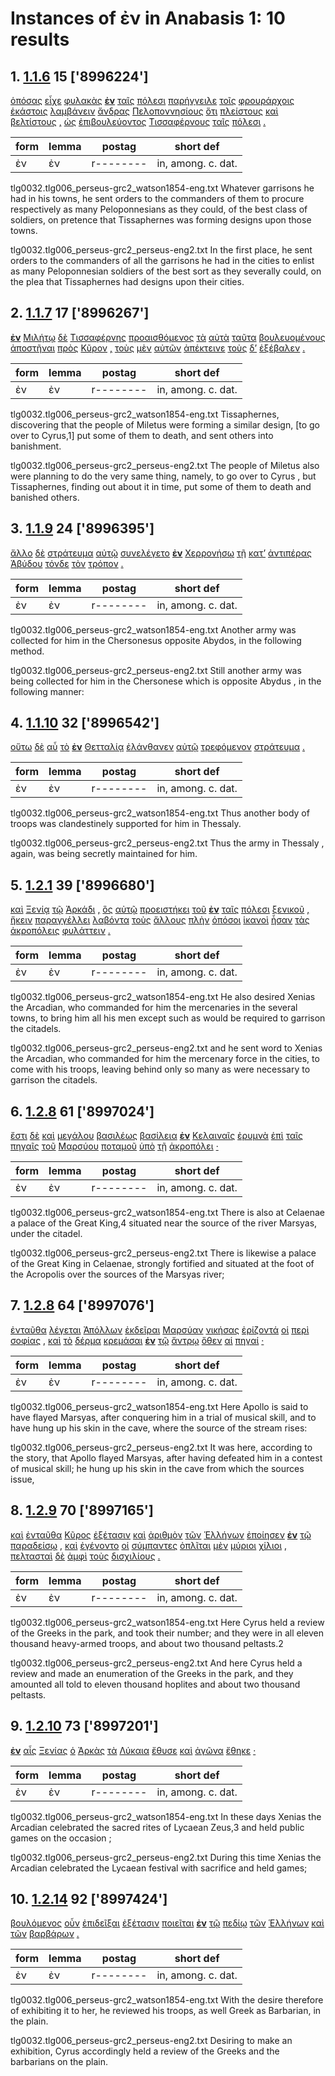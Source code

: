 # Instances of ἐν in Anabasis 1: 10 results
## 1. [1.1.6](https://beyond-translation.perseus.org/reader/urn:cts:greekLit:tlg0032.tlg006.perseus-grc2:1.1.6?mode=syntax-trees) 15 ['8996224']
[ὁπόσας](https://atlas-test.fly.dev/morphology/lemmas/?lang=grc&q="ὁπόσος") [εἶχε](https://atlas-test.fly.dev/morphology/lemmas/?lang=grc&q="ἔχω") [φυλακὰς](https://atlas-test.fly.dev/morphology/lemmas/?lang=grc&q="φυλακή") **[ἐν](https://atlas-test.fly.dev/morphology/lemmas/?lang=grc&q="ἐν")** [ταῖς](https://atlas-test.fly.dev/morphology/lemmas/?lang=grc&q="ὁ") [πόλεσι](https://atlas-test.fly.dev/morphology/lemmas/?lang=grc&q="πόλις") [παρήγγειλε](https://atlas-test.fly.dev/morphology/lemmas/?lang=grc&q="παραγγέλλω") [τοῖς](https://atlas-test.fly.dev/morphology/lemmas/?lang=grc&q="ὁ") [φρουράρχοις](https://atlas-test.fly.dev/morphology/lemmas/?lang=grc&q="φρούραρχος") [ἑκάστοις](https://atlas-test.fly.dev/morphology/lemmas/?lang=grc&q="ἕκαστος") [λαμβάνειν](https://atlas-test.fly.dev/morphology/lemmas/?lang=grc&q="λαμβάνω") [ἄνδρας](https://atlas-test.fly.dev/morphology/lemmas/?lang=grc&q="ἀνήρ") [Πελοποννησίους](https://atlas-test.fly.dev/morphology/lemmas/?lang=grc&q="Πελοποννήσιος") [ὅτι](https://atlas-test.fly.dev/morphology/lemmas/?lang=grc&q="ὅτι") [πλείστους](https://atlas-test.fly.dev/morphology/lemmas/?lang=grc&q="πολύς") [καὶ](https://atlas-test.fly.dev/morphology/lemmas/?lang=grc&q="καί") [βελτίστους](https://atlas-test.fly.dev/morphology/lemmas/?lang=grc&q="ἀγαθός") [,](https://atlas-test.fly.dev/morphology/lemmas/?lang=grc&q=",") [ὡς](https://atlas-test.fly.dev/morphology/lemmas/?lang=grc&q="ὡς") [ἐπιβουλεύοντος](https://atlas-test.fly.dev/morphology/lemmas/?lang=grc&q="ἐπιβουλεύω") [Τισσαφέρνους](https://atlas-test.fly.dev/morphology/lemmas/?lang=grc&q="Τισσαφέρνης") [ταῖς](https://atlas-test.fly.dev/morphology/lemmas/?lang=grc&q="ὁ") [πόλεσι](https://atlas-test.fly.dev/morphology/lemmas/?lang=grc&q="πόλις") [.](https://atlas-test.fly.dev/morphology/lemmas/?lang=grc&q=".") 

| form | lemma | postag | short def |
| --- | --- | --- | --- |
| ἐν | ἐν | r-------- | in, among. c. dat. |

tlg0032.tlg006_perseus-grc2_watson1854-eng.txt Whatever garrisons he had in his towns, he sent orders to the commanders of them to procure respectively as many Peloponnesians as they could, of the best class of soldiers, on pretence that Tissaphernes was forming designs upon those towns. 

tlg0032.tlg006_perseus-grc2_perseus-eng2.txt In the first place, he sent orders to the commanders of all the garrisons he had in the cities to enlist as many Peloponnesian soldiers of the best sort as they severally could, on the plea that Tissaphernes had designs upon their cities. 

## 2. [1.1.7](https://beyond-translation.perseus.org/reader/urn:cts:greekLit:tlg0032.tlg006.perseus-grc2:1.1.7?mode=syntax-trees) 17 ['8996267']
**[ἐν](https://atlas-test.fly.dev/morphology/lemmas/?lang=grc&q="ἐν")** [Μιλήτῳ](https://atlas-test.fly.dev/morphology/lemmas/?lang=grc&q="Μίλητος") [δὲ](https://atlas-test.fly.dev/morphology/lemmas/?lang=grc&q="δέ") [Τισσαφέρνης](https://atlas-test.fly.dev/morphology/lemmas/?lang=grc&q="Τισσαφέρνης") [προαισθόμενος](https://atlas-test.fly.dev/morphology/lemmas/?lang=grc&q="προαισθάνομαι") [τὰ](https://atlas-test.fly.dev/morphology/lemmas/?lang=grc&q="ὁ") [αὐτὰ](https://atlas-test.fly.dev/morphology/lemmas/?lang=grc&q="αὐτός") [ταῦτα](https://atlas-test.fly.dev/morphology/lemmas/?lang=grc&q="οὗτος") [βουλευομένους](https://atlas-test.fly.dev/morphology/lemmas/?lang=grc&q="βουλεύω") [ἀποστῆναι](https://atlas-test.fly.dev/morphology/lemmas/?lang=grc&q="ἀφίστημι") [πρὸς](https://atlas-test.fly.dev/morphology/lemmas/?lang=grc&q="πρός") [Κῦρον](https://atlas-test.fly.dev/morphology/lemmas/?lang=grc&q="Κῦρος") [,](https://atlas-test.fly.dev/morphology/lemmas/?lang=grc&q=",") [τοὺς](https://atlas-test.fly.dev/morphology/lemmas/?lang=grc&q="ὁ") [μὲν](https://atlas-test.fly.dev/morphology/lemmas/?lang=grc&q="μέν") [αὐτῶν](https://atlas-test.fly.dev/morphology/lemmas/?lang=grc&q="αὐτός") [ἀπέκτεινε](https://atlas-test.fly.dev/morphology/lemmas/?lang=grc&q="ἀποκτείνω") [τοὺς](https://atlas-test.fly.dev/morphology/lemmas/?lang=grc&q="ὁ") [δ’](https://atlas-test.fly.dev/morphology/lemmas/?lang=grc&q="δέ") [ἐξέβαλεν](https://atlas-test.fly.dev/morphology/lemmas/?lang=grc&q="ἐκβάλλω") [.](https://atlas-test.fly.dev/morphology/lemmas/?lang=grc&q=".") 

| form | lemma | postag | short def |
| --- | --- | --- | --- |
| ἐν | ἐν | r-------- | in, among. c. dat. |

tlg0032.tlg006_perseus-grc2_watson1854-eng.txt Tissaphernes, discovering that the people of Miletus were forming a similar design, [to go over to Cyrus,1] put some of them to death, and sent others into banishment. 

tlg0032.tlg006_perseus-grc2_perseus-eng2.txt The people of  Miletus  also were planning to do the very same thing, namely, to go over to  Cyrus , but Tissaphernes, finding out about it in time, put some of them to death and banished others. 

## 3. [1.1.9](https://beyond-translation.perseus.org/reader/urn:cts:greekLit:tlg0032.tlg006.perseus-grc2:1.1.9?mode=syntax-trees) 24 ['8996395']
[ἄλλο](https://atlas-test.fly.dev/morphology/lemmas/?lang=grc&q="ἄλλος") [δὲ](https://atlas-test.fly.dev/morphology/lemmas/?lang=grc&q="δέ") [στράτευμα](https://atlas-test.fly.dev/morphology/lemmas/?lang=grc&q="στράτευμα") [αὐτῷ](https://atlas-test.fly.dev/morphology/lemmas/?lang=grc&q="αὐτός") [συνελέγετο](https://atlas-test.fly.dev/morphology/lemmas/?lang=grc&q="συλλέγω") **[ἐν](https://atlas-test.fly.dev/morphology/lemmas/?lang=grc&q="ἐν")** [Χερρονήσῳ](https://atlas-test.fly.dev/morphology/lemmas/?lang=grc&q="Χερσόνησος") [τῇ](https://atlas-test.fly.dev/morphology/lemmas/?lang=grc&q="ὁ") [κατ’](https://atlas-test.fly.dev/morphology/lemmas/?lang=grc&q="κατά") [ἀντιπέρας](https://atlas-test.fly.dev/morphology/lemmas/?lang=grc&q="ἀντιπέρα") [Ἀβύδου](https://atlas-test.fly.dev/morphology/lemmas/?lang=grc&q="Ἄβυδος") [τόνδε](https://atlas-test.fly.dev/morphology/lemmas/?lang=grc&q="ὅδε") [τὸν](https://atlas-test.fly.dev/morphology/lemmas/?lang=grc&q="ὁ") [τρόπον](https://atlas-test.fly.dev/morphology/lemmas/?lang=grc&q="τρόπος") [.](https://atlas-test.fly.dev/morphology/lemmas/?lang=grc&q=".") 

| form | lemma | postag | short def |
| --- | --- | --- | --- |
| ἐν | ἐν | r-------- | in, among. c. dat. |

tlg0032.tlg006_perseus-grc2_watson1854-eng.txt Another army was collected for him in the Chersonesus opposite Abydos, in the following method. 

tlg0032.tlg006_perseus-grc2_perseus-eng2.txt Still another army was being collected for him in the  Chersonese  which is opposite  Abydus , in the following manner: 

## 4. [1.1.10](https://beyond-translation.perseus.org/reader/urn:cts:greekLit:tlg0032.tlg006.perseus-grc2:1.1.10?mode=syntax-trees) 32 ['8996542']
[οὕτω](https://atlas-test.fly.dev/morphology/lemmas/?lang=grc&q="οὕτως") [δὲ](https://atlas-test.fly.dev/morphology/lemmas/?lang=grc&q="δέ") [αὖ](https://atlas-test.fly.dev/morphology/lemmas/?lang=grc&q="αὖ") [τὸ](https://atlas-test.fly.dev/morphology/lemmas/?lang=grc&q="ὁ") **[ἐν](https://atlas-test.fly.dev/morphology/lemmas/?lang=grc&q="ἐν")** [Θετταλίᾳ](https://atlas-test.fly.dev/morphology/lemmas/?lang=grc&q="Θεσσαλία") [ἐλάνθανεν](https://atlas-test.fly.dev/morphology/lemmas/?lang=grc&q="λανθάνω") [αὐτῷ](https://atlas-test.fly.dev/morphology/lemmas/?lang=grc&q="αὐτός") [τρεφόμενον](https://atlas-test.fly.dev/morphology/lemmas/?lang=grc&q="τρέφω") [στράτευμα](https://atlas-test.fly.dev/morphology/lemmas/?lang=grc&q="στράτευμα") [.](https://atlas-test.fly.dev/morphology/lemmas/?lang=grc&q=".") 

| form | lemma | postag | short def |
| --- | --- | --- | --- |
| ἐν | ἐν | r-------- | in, among. c. dat. |

tlg0032.tlg006_perseus-grc2_watson1854-eng.txt Thus another body of troops was clandestinely supported for him in Thessaly. 

tlg0032.tlg006_perseus-grc2_perseus-eng2.txt Thus the army in  Thessaly , again, was being secretly maintained for him. 

## 5. [1.2.1](https://beyond-translation.perseus.org/reader/urn:cts:greekLit:tlg0032.tlg006.perseus-grc2:1.2.1?mode=syntax-trees) 39 ['8996680']
[καὶ](https://atlas-test.fly.dev/morphology/lemmas/?lang=grc&q="καί") [Ξενίᾳ](https://atlas-test.fly.dev/morphology/lemmas/?lang=grc&q="Ξενίας") [τῷ](https://atlas-test.fly.dev/morphology/lemmas/?lang=grc&q="ὁ") [Ἀρκάδι](https://atlas-test.fly.dev/morphology/lemmas/?lang=grc&q="Ἀρκάς") [,](https://atlas-test.fly.dev/morphology/lemmas/?lang=grc&q=",") [ὃς](https://atlas-test.fly.dev/morphology/lemmas/?lang=grc&q="ὅς") [αὐτῷ](https://atlas-test.fly.dev/morphology/lemmas/?lang=grc&q="αὐτός") [προειστήκει](https://atlas-test.fly.dev/morphology/lemmas/?lang=grc&q="προειστήκω") [τοῦ](https://atlas-test.fly.dev/morphology/lemmas/?lang=grc&q="ὁ") **[ἐν](https://atlas-test.fly.dev/morphology/lemmas/?lang=grc&q="ἐν")** [ταῖς](https://atlas-test.fly.dev/morphology/lemmas/?lang=grc&q="ὁ") [πόλεσι](https://atlas-test.fly.dev/morphology/lemmas/?lang=grc&q="πόλις") [ξενικοῦ](https://atlas-test.fly.dev/morphology/lemmas/?lang=grc&q="ξενικός") [,](https://atlas-test.fly.dev/morphology/lemmas/?lang=grc&q=",") [ἥκειν](https://atlas-test.fly.dev/morphology/lemmas/?lang=grc&q="ἥκω") [παραγγέλλει](https://atlas-test.fly.dev/morphology/lemmas/?lang=grc&q="παραγγέλλω") [λαβόντα](https://atlas-test.fly.dev/morphology/lemmas/?lang=grc&q="λαμβάνω") [τοὺς](https://atlas-test.fly.dev/morphology/lemmas/?lang=grc&q="ὁ") [ἄλλους](https://atlas-test.fly.dev/morphology/lemmas/?lang=grc&q="ἄλλος") [πλὴν](https://atlas-test.fly.dev/morphology/lemmas/?lang=grc&q="πλήν") [ὁπόσοι](https://atlas-test.fly.dev/morphology/lemmas/?lang=grc&q="ὁπόσος") [ἱκανοὶ](https://atlas-test.fly.dev/morphology/lemmas/?lang=grc&q="ἱκανός") [ἦσαν](https://atlas-test.fly.dev/morphology/lemmas/?lang=grc&q="εἰμί") [τὰς](https://atlas-test.fly.dev/morphology/lemmas/?lang=grc&q="ὁ") [ἀκροπόλεις](https://atlas-test.fly.dev/morphology/lemmas/?lang=grc&q="ἀκρόπολις") [φυλάττειν](https://atlas-test.fly.dev/morphology/lemmas/?lang=grc&q="φυλάσσω") [.](https://atlas-test.fly.dev/morphology/lemmas/?lang=grc&q=".") 

| form | lemma | postag | short def |
| --- | --- | --- | --- |
| ἐν | ἐν | r-------- | in, among. c. dat. |

tlg0032.tlg006_perseus-grc2_watson1854-eng.txt He also desired Xenias the Arcadian, who commanded for him the mercenaries in the several towns, to bring him all his men except such as would be required to garrison the citadels. 

tlg0032.tlg006_perseus-grc2_perseus-eng2.txt and he sent word to Xenias the Arcadian, who commanded for him the mercenary force in the cities, to come with his troops, leaving behind only so many as were necessary to garrison the citadels. 

## 6. [1.2.8](https://beyond-translation.perseus.org/reader/urn:cts:greekLit:tlg0032.tlg006.perseus-grc2:1.2.8?mode=syntax-trees) 61 ['8997024']
[ἔστι](https://atlas-test.fly.dev/morphology/lemmas/?lang=grc&q="εἰμί") [δὲ](https://atlas-test.fly.dev/morphology/lemmas/?lang=grc&q="δέ") [καὶ](https://atlas-test.fly.dev/morphology/lemmas/?lang=grc&q="καί") [μεγάλου](https://atlas-test.fly.dev/morphology/lemmas/?lang=grc&q="μέγας") [βασιλέως](https://atlas-test.fly.dev/morphology/lemmas/?lang=grc&q="βασιλεύς") [βασίλεια](https://atlas-test.fly.dev/morphology/lemmas/?lang=grc&q="βασίλειον") **[ἐν](https://atlas-test.fly.dev/morphology/lemmas/?lang=grc&q="ἐν")** [Κελαιναῖς](https://atlas-test.fly.dev/morphology/lemmas/?lang=grc&q="Κελαιναί") [ἐρυμνὰ](https://atlas-test.fly.dev/morphology/lemmas/?lang=grc&q="ἐρυμνός") [ἐπὶ](https://atlas-test.fly.dev/morphology/lemmas/?lang=grc&q="ἐπί") [ταῖς](https://atlas-test.fly.dev/morphology/lemmas/?lang=grc&q="ὁ") [πηγαῖς](https://atlas-test.fly.dev/morphology/lemmas/?lang=grc&q="πηγή") [τοῦ](https://atlas-test.fly.dev/morphology/lemmas/?lang=grc&q="ὁ") [Μαρσύου](https://atlas-test.fly.dev/morphology/lemmas/?lang=grc&q="Μαρσύας") [ποταμοῦ](https://atlas-test.fly.dev/morphology/lemmas/?lang=grc&q="ποταμός") [ὑπὸ](https://atlas-test.fly.dev/morphology/lemmas/?lang=grc&q="ὑπό") [τῇ](https://atlas-test.fly.dev/morphology/lemmas/?lang=grc&q="ὁ") [ἀκροπόλει](https://atlas-test.fly.dev/morphology/lemmas/?lang=grc&q="ἀκρόπολις") [·](https://atlas-test.fly.dev/morphology/lemmas/?lang=grc&q="·") 

| form | lemma | postag | short def |
| --- | --- | --- | --- |
| ἐν | ἐν | r-------- | in, among. c. dat. |

tlg0032.tlg006_perseus-grc2_watson1854-eng.txt There is also at Celaenae a palace of the Great King,4 situated near the source of the river Marsyas, under the citadel. 

tlg0032.tlg006_perseus-grc2_perseus-eng2.txt There is likewise a palace of the Great King in Celaenae, strongly fortified and situated at the foot of the Acropolis over the sources of the Marsyas river; 

## 7. [1.2.8](https://beyond-translation.perseus.org/reader/urn:cts:greekLit:tlg0032.tlg006.perseus-grc2:1.2.8?mode=syntax-trees) 64 ['8997076']
[ἐνταῦθα](https://atlas-test.fly.dev/morphology/lemmas/?lang=grc&q="ἐνταῦθα") [λέγεται](https://atlas-test.fly.dev/morphology/lemmas/?lang=grc&q="λέγω") [Ἀπόλλων](https://atlas-test.fly.dev/morphology/lemmas/?lang=grc&q="Ἀπόλλων") [ἐκδεῖραι](https://atlas-test.fly.dev/morphology/lemmas/?lang=grc&q="ἐκδέρω") [Μαρσύαν](https://atlas-test.fly.dev/morphology/lemmas/?lang=grc&q="Μαρσύα") [νικήσας](https://atlas-test.fly.dev/morphology/lemmas/?lang=grc&q="νικάω") [ἐρίζοντά](https://atlas-test.fly.dev/morphology/lemmas/?lang=grc&q="ἐρίζω") [οἱ](https://atlas-test.fly.dev/morphology/lemmas/?lang=grc&q="ὁ") [περὶ](https://atlas-test.fly.dev/morphology/lemmas/?lang=grc&q="περί") [σοφίας](https://atlas-test.fly.dev/morphology/lemmas/?lang=grc&q="σοφία") [,](https://atlas-test.fly.dev/morphology/lemmas/?lang=grc&q=",") [καὶ](https://atlas-test.fly.dev/morphology/lemmas/?lang=grc&q="καί") [τὸ](https://atlas-test.fly.dev/morphology/lemmas/?lang=grc&q="ὁ") [δέρμα](https://atlas-test.fly.dev/morphology/lemmas/?lang=grc&q="δέρμα") [κρεμάσαι](https://atlas-test.fly.dev/morphology/lemmas/?lang=grc&q="κρεμάννυμι") **[ἐν](https://atlas-test.fly.dev/morphology/lemmas/?lang=grc&q="ἐν")** [τῷ](https://atlas-test.fly.dev/morphology/lemmas/?lang=grc&q="ὁ") [ἄντρῳ](https://atlas-test.fly.dev/morphology/lemmas/?lang=grc&q="ἄντρον") [ὅθεν](https://atlas-test.fly.dev/morphology/lemmas/?lang=grc&q="ὅθεν") [αἱ](https://atlas-test.fly.dev/morphology/lemmas/?lang=grc&q="ὁ") [πηγαί](https://atlas-test.fly.dev/morphology/lemmas/?lang=grc&q="πηγή") [·](https://atlas-test.fly.dev/morphology/lemmas/?lang=grc&q="·") 

| form | lemma | postag | short def |
| --- | --- | --- | --- |
| ἐν | ἐν | r-------- | in, among. c. dat. |

tlg0032.tlg006_perseus-grc2_watson1854-eng.txt Here Apollo is said to have flayed Marsyas, after conquering him in a trial of musical skill, and to have hung up his skin in the cave, where the source of the stream rises: 

tlg0032.tlg006_perseus-grc2_perseus-eng2.txt It was here, according to the story, that Apollo flayed Marsyas, after having defeated him in a contest of musical skill; he hung up his skin in the cave from which the sources issue, 

## 8. [1.2.9](https://beyond-translation.perseus.org/reader/urn:cts:greekLit:tlg0032.tlg006.perseus-grc2:1.2.9?mode=syntax-trees) 70 ['8997165']
[καὶ](https://atlas-test.fly.dev/morphology/lemmas/?lang=grc&q="καί") [ἐνταῦθα](https://atlas-test.fly.dev/morphology/lemmas/?lang=grc&q="ἐνταῦθα") [Κῦρος](https://atlas-test.fly.dev/morphology/lemmas/?lang=grc&q="Κῦρος") [ἐξέτασιν](https://atlas-test.fly.dev/morphology/lemmas/?lang=grc&q="ἐξέτασις") [καὶ](https://atlas-test.fly.dev/morphology/lemmas/?lang=grc&q="καί") [ἀριθμὸν](https://atlas-test.fly.dev/morphology/lemmas/?lang=grc&q="ἀριθμός") [τῶν](https://atlas-test.fly.dev/morphology/lemmas/?lang=grc&q="ὁ") [Ἑλλήνων](https://atlas-test.fly.dev/morphology/lemmas/?lang=grc&q="Ἕλλην") [ἐποίησεν](https://atlas-test.fly.dev/morphology/lemmas/?lang=grc&q="ποιέω") **[ἐν](https://atlas-test.fly.dev/morphology/lemmas/?lang=grc&q="ἐν")** [τῷ](https://atlas-test.fly.dev/morphology/lemmas/?lang=grc&q="ὁ") [παραδείσῳ](https://atlas-test.fly.dev/morphology/lemmas/?lang=grc&q="παράδεισος") [,](https://atlas-test.fly.dev/morphology/lemmas/?lang=grc&q=",") [καὶ](https://atlas-test.fly.dev/morphology/lemmas/?lang=grc&q="καί") [ἐγένοντο](https://atlas-test.fly.dev/morphology/lemmas/?lang=grc&q="γίγνομαι") [οἱ](https://atlas-test.fly.dev/morphology/lemmas/?lang=grc&q="ὁ") [σύμπαντες](https://atlas-test.fly.dev/morphology/lemmas/?lang=grc&q="σύμπας") [ὁπλῖται](https://atlas-test.fly.dev/morphology/lemmas/?lang=grc&q="ὁπλίτης") [μὲν](https://atlas-test.fly.dev/morphology/lemmas/?lang=grc&q="μέν") [μύριοι](https://atlas-test.fly.dev/morphology/lemmas/?lang=grc&q="μυρίος") [χίλιοι](https://atlas-test.fly.dev/morphology/lemmas/?lang=grc&q="χίλιοι") [,](https://atlas-test.fly.dev/morphology/lemmas/?lang=grc&q=",") [πελτασταὶ](https://atlas-test.fly.dev/morphology/lemmas/?lang=grc&q="πελταστής") [δὲ](https://atlas-test.fly.dev/morphology/lemmas/?lang=grc&q="δέ") [ἀμφὶ](https://atlas-test.fly.dev/morphology/lemmas/?lang=grc&q="ἀμφί") [τοὺς](https://atlas-test.fly.dev/morphology/lemmas/?lang=grc&q="ὁ") [δισχιλίους](https://atlas-test.fly.dev/morphology/lemmas/?lang=grc&q="δισχίλιοι") [.](https://atlas-test.fly.dev/morphology/lemmas/?lang=grc&q=".") 

| form | lemma | postag | short def |
| --- | --- | --- | --- |
| ἐν | ἐν | r-------- | in, among. c. dat. |

tlg0032.tlg006_perseus-grc2_watson1854-eng.txt Here Cyrus held a review of the Greeks in the park, and took their number; and they were in all eleven thousand heavy-armed troops, and about two thousand peltasts.2 

tlg0032.tlg006_perseus-grc2_perseus-eng2.txt And here  Cyrus  held a review and made an enumeration of the Greeks in the park, and they amounted all told to eleven thousand hoplites and about two thousand peltasts. 

## 9. [1.2.10](https://beyond-translation.perseus.org/reader/urn:cts:greekLit:tlg0032.tlg006.perseus-grc2:1.2.10?mode=syntax-trees) 73 ['8997201']
**[ἐν](https://atlas-test.fly.dev/morphology/lemmas/?lang=grc&q="ἐν")** [αἷς](https://atlas-test.fly.dev/morphology/lemmas/?lang=grc&q="ὅς") [Ξενίας](https://atlas-test.fly.dev/morphology/lemmas/?lang=grc&q="Ξενίας") [ὁ](https://atlas-test.fly.dev/morphology/lemmas/?lang=grc&q="ὁ") [Ἀρκὰς](https://atlas-test.fly.dev/morphology/lemmas/?lang=grc&q="Ἀρκάς") [τὰ](https://atlas-test.fly.dev/morphology/lemmas/?lang=grc&q="ὁ") [Λύκαια](https://atlas-test.fly.dev/morphology/lemmas/?lang=grc&q="Λύκαια") [ἔθυσε](https://atlas-test.fly.dev/morphology/lemmas/?lang=grc&q="θύω") [καὶ](https://atlas-test.fly.dev/morphology/lemmas/?lang=grc&q="καί") [ἀγῶνα](https://atlas-test.fly.dev/morphology/lemmas/?lang=grc&q="ἀγών") [ἔθηκε](https://atlas-test.fly.dev/morphology/lemmas/?lang=grc&q="τίθημι") [·](https://atlas-test.fly.dev/morphology/lemmas/?lang=grc&q="·") 

| form | lemma | postag | short def |
| --- | --- | --- | --- |
| ἐν | ἐν | r-------- | in, among. c. dat. |

tlg0032.tlg006_perseus-grc2_watson1854-eng.txt In these days Xenias the Arcadian celebrated the sacred rites of Lycaean Zeus,3 and held public games on the occasion ; 

tlg0032.tlg006_perseus-grc2_perseus-eng2.txt During this time Xenias the Arcadian celebrated the Lycaean festival with sacrifice and held games; 

## 10. [1.2.14](https://beyond-translation.perseus.org/reader/urn:cts:greekLit:tlg0032.tlg006.perseus-grc2:1.2.14?mode=syntax-trees) 92 ['8997424']
[βουλόμενος](https://atlas-test.fly.dev/morphology/lemmas/?lang=grc&q="βούλομαι") [οὖν](https://atlas-test.fly.dev/morphology/lemmas/?lang=grc&q="οὖν") [ἐπιδεῖξαι](https://atlas-test.fly.dev/morphology/lemmas/?lang=grc&q="ἐπιδείκνυμι") [ἐξέτασιν](https://atlas-test.fly.dev/morphology/lemmas/?lang=grc&q="ἐξέτασις") [ποιεῖται](https://atlas-test.fly.dev/morphology/lemmas/?lang=grc&q="ποιέω") **[ἐν](https://atlas-test.fly.dev/morphology/lemmas/?lang=grc&q="ἐν")** [τῷ](https://atlas-test.fly.dev/morphology/lemmas/?lang=grc&q="ὁ") [πεδίῳ](https://atlas-test.fly.dev/morphology/lemmas/?lang=grc&q="πεδίον") [τῶν](https://atlas-test.fly.dev/morphology/lemmas/?lang=grc&q="ὁ") [Ἑλλήνων](https://atlas-test.fly.dev/morphology/lemmas/?lang=grc&q="Ἕλλην") [καὶ](https://atlas-test.fly.dev/morphology/lemmas/?lang=grc&q="καί") [τῶν](https://atlas-test.fly.dev/morphology/lemmas/?lang=grc&q="ὁ") [βαρβάρων](https://atlas-test.fly.dev/morphology/lemmas/?lang=grc&q="βάρβαρος") [.](https://atlas-test.fly.dev/morphology/lemmas/?lang=grc&q=".") 

| form | lemma | postag | short def |
| --- | --- | --- | --- |
| ἐν | ἐν | r-------- | in, among. c. dat. |

tlg0032.tlg006_perseus-grc2_watson1854-eng.txt With the desire therefore of exhibiting it to her, he reviewed his troops, as well Greek as Barbarian, in the plain. 

tlg0032.tlg006_perseus-grc2_perseus-eng2.txt Desiring to make an exhibition,  Cyrus  accordingly held a review of the Greeks and the barbarians on the plain. 

